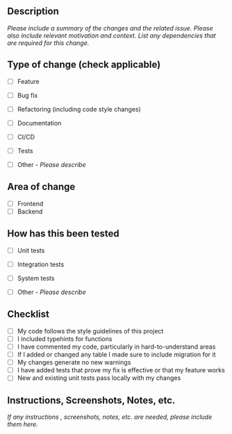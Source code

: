 ## Description

*Please include a summary of the changes and the related issue.*
*Please also include relevant motivation and context.*
*List any dependencies that are required for this change.*



## Type of change (check applicable)

- [ ] Feature
- [ ] Bug fix
- [ ] Refactoring (including code style changes)
- [ ] Documentation
- [ ] CI/CD
- [ ] Tests
- [ ] Other - *Please describe*


## Area of change

- [ ] Frontend
- [ ] Backend

## How has this been tested

- [ ] Unit tests
- [ ] Integration tests
- [ ] System tests
- [ ] Other - *Please describe*


## Checklist

- [ ] My code follows the style guidelines of this project
- [ ] I included typehints for functions
- [ ] I have commented my code, particularly in hard-to-understand areas
- [ ] If I added or changed any table I made sure to include migration for it
- [ ] My changes generate no new warnings
- [ ] I have added tests that prove my fix is effective or that my feature works
- [ ] New and existing unit tests pass locally with my changes

## Instructions, Screenshots, Notes, etc.

*If any instructions , screenshots, notes, etc. are needed, please include them here.*
